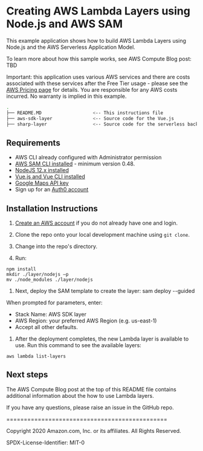 # Creating AWS Lambda Layers using Node.js and AWS SAM

This example application shows how to build AWS Lambda Layers using Node.js and the AWS Serverless Application Model.

To learn more about how this sample works, see AWS Compute Blog post: TBD

Important: this application uses various AWS services and there are costs associated with these services after the Free Tier usage - please see the [AWS Pricing page](https://aws.amazon.com/pricing/) for details. You are responsible for any AWS costs incurred. No warranty is implied in this example.

```bash
.
├── README.MD                   <-- This instructions file
├── aws-sdk-layer               <-- Source code for the Vue.js
├── sharp-layer                 <-- Source code for the serverless backend
```

## Requirements

* AWS CLI already configured with Administrator permission
* [AWS SAM CLI installed](https://docs.aws.amazon.com/serverless-application-model/latest/developerguide/serverless-sam-cli-install.html) - minimum version 0.48.
* [NodeJS 12.x installed](https://nodejs.org/en/download/)
* [Vue.js and Vue CLI installed](https://vuejs.org/v2/guide/installation.html)
* [Google Maps API key](https://developers.google.com/maps/documentation/javascript/get-api-key)
* Sign up for an [Auth0 account](https://auth0.com/)

## Installation Instructions

1. [Create an AWS account](https://portal.aws.amazon.com/gp/aws/developer/registration/index.html) if you do not already have one and login.

1. Clone the repo onto your local development machine using `git clone`.

1. Change into the repo's directory.

1. Run:

```
npm install
mkdir ./layer/nodejs –p
mv ./node_modules ./layer/nodejs
```
1.	Next, deploy the SAM template to create the layer:
sam deploy --guided

When prompted for parameters, enter:
- Stack Name: AWS SDK layer
- AWS Region: your preferred AWS Region (e.g. us-east-1)
- Accept all other defaults.

1.	After the deployment completes, the new Lambda layer is available to use. Run this command to see the available layers:

```
aws lambda list-layers
```

## Next steps

The AWS Compute Blog post at the top of this README file contains additional information about the how to use Lambda layers.

If you have any questions, please raise an issue in the GitHub repo.

==============================================

Copyright 2020 Amazon.com, Inc. or its affiliates. All Rights Reserved.

SPDX-License-Identifier: MIT-0
